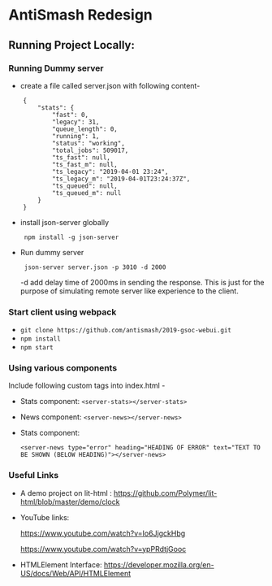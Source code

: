 # AntiSmash Redesign

## Running Project Locally:

### Running Dummy server
* create a file called server.json with following content-
```
    {
        "stats": {
            "fast": 0,
            "legacy": 31,
            "queue_length": 0,
            "running": 1,
            "status": "working",
            "total_jobs": 509017,
            "ts_fast": null,
            "ts_fast_m": null,
            "ts_legacy": "2019-04-01 23:24",
            "ts_legacy_m": "2019-04-01T23:24:37Z",
            "ts_queued": null,
            "ts_queued_m": null
        }
    }
```
* install json-server globally

    ``` npm install -g json-server```

* Run dummy server

    ``` json-server server.json -p 3010 -d 2000```

    -d add delay time of 2000ms in sending the response. This is just for the purpose of simulating remote server like experience to the client.


### Start client using webpack
    
   * ``` git clone https://github.com/antismash/2019-gsoc-webui.git ```
   * ``` npm install ```
   * ``` npm start ```

### Using various components
Include following custom tags into index.html -
* Stats component: ```<server-stats></server-stats>```
* News component: ```<server-news></server-news>```
* Stats component:
    
    ```<server-news type="error" heading="HEADING OF ERROR" text="TEXT TO BE SHOWN (BELOW HEADING)"></server-news>```

### Useful Links
* A demo project on lit-html : https://github.com/Polymer/lit-html/blob/master/demo/clock

* YouTube links:

    https://www.youtube.com/watch?v=Io6JjgckHbg

    https://www.youtube.com/watch?v=ypPRdtjGooc

* HTMLElement Interface: https://developer.mozilla.org/en-US/docs/Web/API/HTMLElement
